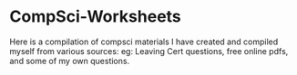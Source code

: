# CompSci-Worksheets
Here is a compilation of compsci materials I have created and compiled myself from various sources: eg: Leaving Cert questions, free online pdfs, and some of my own questions.
